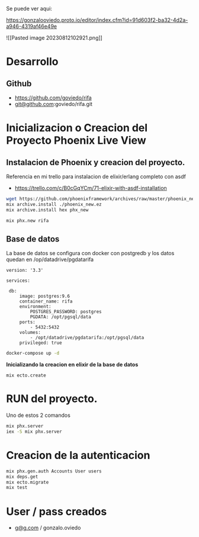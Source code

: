 Se puede ver aqui:

https://gonzalooviedo.proto.io/editor/index.cfm?id=91d603f2-ba32-4d2a-a946-4319af46e49e

![[Pasted image 20230812102921.png]]
# Desarrollo

## Github

* https://github.com/goviedo/rifa
* git@github.com:goviedo/rifa.git

# Inicializacion o Creacion del Proyecto Phoenix Live View

## Instalacion de Phoenix y creacion del proyecto.

Referencia en mi trello para instalacion de elixir/erlang completo con asdf

* https://trello.com/c/B0cGqYCm/71-elixir-with-asdf-installation

```bash
wget https://github.com/phoenixframework/archives/raw/master/phoenix_new.ez
mix archive.install ./phoenix_new.ez
mix archive.install hex phx_new
```

```bash
mix phx.new rifa
```


## Base de datos

La base de datos se configura con docker con postgredb y los datos quedan en /op/datadrive/pgdatarifa

```docker
version: '3.3'

services:

 db:
     image: postgres:9.6
     container_name: rifa
     environment:
         POSTGRES_PASSWORD: postgres
         PGDATA: /opt/pgsql/data
     ports:
         - 5432:5432
     volumes:
         - /opt/datadrive/pgdatarifa:/opt/pgsql/data
     privileged: true
```

```bash
docker-compose up -d
```

**Inicializando la creacion en elixir de la base de datos**

```shell
mix ecto.create
```

# RUN del proyecto. 

Uno de estos 2 comandos

```bash
mix phx.server
iex -S mix phx.server
```

# Creacion de la autenticacion

```bash
mix phx.gen.auth Accounts User users
mix deps.get
mix ecto.migrate
mix test
```

# User / pass creados

* g@g.com / gonzalo.oviedo


